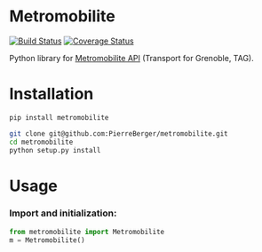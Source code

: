 # Metromobilite
[![Build Status](https://travis-ci.org/PierreBerger/metromobilite.svg?branch=master)](https://travis-ci.org/PierreBerger/metromobilite)
[![Coverage Status](https://coveralls.io/repos/github/PierreBerger/metromobilite/badge.svg?branch=master)](https://coveralls.io/github/PierreBerger/metromobilite?branch=master)

Python library for [Metromobilite API](https://www.metromobilite.fr/pages/opendata/OpenDataApi.html) (Transport for Grenoble, TAG).

Installation
=====

```sh
pip install metromobilite
```


```sh
git clone git@github.com:PierreBerger/metromobilite.git
cd metromobilite
python setup.py install
```

Usage
=====
### Import and initialization:
```python
from metromobilite import Metromobilite
m = Metromobilite()
```